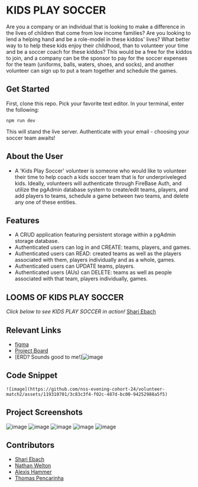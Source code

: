 # KIDS PLAY SOCCER

Are you a company or an individual that is looking to make a difference in the lives of children that come from low income families? Are you looking to lend a helping hand and be a role-model in these kiddos' lives? What better way to to help these kids enjoy their childhood, than to volunteer your time and be a soccer coach for these kiddos?  This would be a free for the kiddos to join, and a company can be the sponsor to pay for the soccer expenses for the team (uniforms, balls, waters, shoes, and socks), and another volunteer can sign up to put a team together and schedule the games.


## Get Started 
First, clone this repo. Pick your favorite text editor. In your terminal, enter the following:

```
npm run dev
```
This will stand the live server. Authenticate with your email - choosing your soccer team awaits!

## About the User 
- A 'Kids Play Soccer' volunteer is someone who would like to volunteer their time to help coach a kids soccer team that is for underpriveleged kids. Ideally, volunteers will authenticate through FireBase Auth, and utilize the pgAdmin database system to create/edit teams, players, and add players to teams, schedule a game between two teams, and delete any one of these entities. 

## Features <!-- List your app features using bullets! Do NOT use a paragraph. No one will read that! -->
- A CRUD application featuring persistent storage within a pgAdmin storage database. 
- Authenticated users can log in and CREATE: teams, players, and games.
- Authenticated users can READ: created teams as well as the players associated with them, players individually and as a whole, games.
- Authenticated users can UPDATE teams, players. 
- Authenticated users (AUs) can DELETE: teams as well as people associated with that team, players individually, games.

## LOOMS OF KIDS PLAY SOCCER
*Click below to see KIDS PLAY SOCCER in action!*
[Shari Ebach](#https://www.loom.com/share/cea077615fbd41a4bec99f1d4cf8cdf6?sid=2ef0d648-cfa7-436f-9d8b-9e31b27f968e)

## Relevant Links <!-- Link to all the things that are required outside of the ones that have their own section -->
- [figma](#https://www.figma.com/file/DMsPxvMaEgSOFun8u1sYqe/Pizza-and-Wing-Things?type=design&node-id=0-1&mode=design)
- [Project Board](#https://github.com/orgs/nss-evening-cohort-24/projects/28/views/1)
- [ERD? Sounds good to me!]![image](https://github.com/nss-evening-cohort-24/volunteer-match2/assets/119310701/0a3441e7-c1fa-49bd-8dc7-b4b6442735ab)


## Code Snippet <!-- OPTIONAL, but doesn't hurt -->

```
![image](https://github.com/nss-evening-cohort-24/volunteer-match2/assets/119310701/3c83c3f4-f02c-487d-bc00-94252988a5f5)

```


## Project Screenshots <!-- These can be inside of your project. Look at the repos from class and see how the images are included in the readme -->
![image](https://github.com/nss-evening-cohort-24/volunteer-match2/assets/119310701/bf06487f-cfae-4590-b9e0-cdb5ec798287)
![image](https://github.com/nss-evening-cohort-24/volunteer-match2/assets/119310701/fa6a81de-70bf-4689-9b6e-362ffa1eca3e)
![image](https://github.com/nss-evening-cohort-24/volunteer-match2/assets/119310701/4083ac35-db95-4bfe-ade4-d08daa9f08f9)
![image](https://github.com/nss-evening-cohort-24/volunteer-match2/assets/119310701/230f85e9-7604-4a7e-a282-79d0cb48e9f5)
![image](https://github.com/nss-evening-cohort-24/volunteer-match2/assets/119310701/bd11a268-2270-4ba7-8101-5766df27a785)



## Contributors
- [Shari Ebach](https://github.com/GitEbachS)
- [Nathan Welton](https://github.com/nwelto)
- [Alexis Hammer](https://github.com/ahammer1)
- [Thomas Pencarinha](https://github.com/tjpenc)

